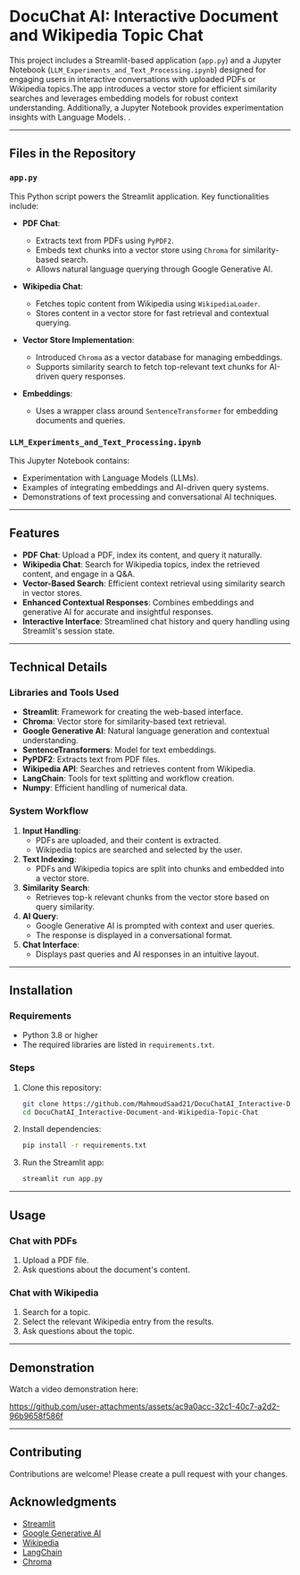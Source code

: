 # DocuChat AI: Interactive Document and Wikipedia Topic Chat

This project includes a Streamlit-based application (`app.py`) and a Jupyter Notebook (`LLM_Experiments_and_Text_Processing.ipynb`) designed for engaging users in interactive conversations with uploaded PDFs or Wikipedia topics.The app introduces a vector store for efficient similarity searches and leverages embedding models for robust context understanding. Additionally, a Jupyter Notebook provides experimentation insights with Language Models.
.

---

## Files in the Repository

### `app.py`
This Python script powers the Streamlit application. Key functionalities include:
- **PDF Chat**:
  - Extracts text from PDFs using `PyPDF2`.
  - Embeds text chunks into a vector store using `Chroma` for similarity-based search.
  - Allows natural language querying through Google Generative AI.

- **Wikipedia Chat**:
  - Fetches topic content from Wikipedia using `WikipediaLoader`.
  - Stores content in a vector store for fast retrieval and contextual querying.

- **Vector Store Implementation**:
  - Introduced `Chroma` as a vector database for managing embeddings.
  - Supports similarity search to fetch top-relevant text chunks for AI-driven query responses.

- **Embeddings**:
  - Uses a wrapper class around `SentenceTransformer` for embedding documents and queries.

### `LLM_Experiments_and_Text_Processing.ipynb`
This Jupyter Notebook contains:
- Experimentation with Language Models (LLMs).
- Examples of integrating embeddings and AI-driven query systems.
- Demonstrations of text processing and conversational AI techniques.

---

## Features
- **PDF Chat**: Upload a PDF, index its content, and query it naturally.
- **Wikipedia Chat**: Search for Wikipedia topics, index the retrieved content, and engage in a Q&A.
- **Vector-Based Search**: Efficient context retrieval using similarity search in vector stores.
- **Enhanced Contextual Responses**: Combines embeddings and generative AI for accurate and insightful responses.
- **Interactive Interface**: Streamlined chat history and query handling using Streamlit's session state.

---

## Technical Details

### Libraries and Tools Used
- **Streamlit**: Framework for creating the web-based interface.
- **Chroma**: Vector store for similarity-based text retrieval.
- **Google Generative AI**: Natural language generation and contextual understanding.
- **SentenceTransformers**: Model for text embeddings.
- **PyPDF2**: Extracts text from PDF files.
- **Wikipedia API**: Searches and retrieves content from Wikipedia.
- **LangChain**: Tools for text splitting and workflow creation.
- **Numpy**: Efficient handling of numerical data.

### System Workflow
1. **Input Handling**:
   - PDFs are uploaded, and their content is extracted.
   - Wikipedia topics are searched and selected by the user.
2. **Text Indexing**:
   - PDFs and Wikipedia topics are split into chunks and embedded into a vector store.
3. **Similarity Search**:
   - Retrieves top-k relevant chunks from the vector store based on query similarity.
4. **AI Query**:
   - Google Generative AI is prompted with context and user queries.
   - The response is displayed in a conversational format.
5. **Chat Interface**:
   - Displays past queries and AI responses in an intuitive layout.

---

## Installation

### Requirements
- Python 3.8 or higher
- The required libraries are listed in `requirements.txt`.

### Steps
1. Clone this repository:
   ```bash
   git clone https://github.com/MahmoudSaad21/DocuChatAI_Interactive-Document-and-Wikipedia-Topic-Chat.git
   cd DocuChatAI_Interactive-Document-and-Wikipedia-Topic-Chat
   ```
2. Install dependencies:
   ```bash
   pip install -r requirements.txt
   ```
3. Run the Streamlit app:
   ```bash
   streamlit run app.py
   ```

---

## Usage

### Chat with PDFs
1. Upload a PDF file.
2. Ask questions about the document's content.

### Chat with Wikipedia
1. Search for a topic.
2. Select the relevant Wikipedia entry from the results.
3. Ask questions about the topic.

---

## Demonstration
Watch a video demonstration here:

https://github.com/user-attachments/assets/ac9a0acc-32c1-40c7-a2d2-96b9658f586f


---

## Contributing
Contributions are welcome! Please create a pull request with your changes.

## Acknowledgments
- [Streamlit](https://streamlit.io/)
- [Google Generative AI](https://developers.generative.ai/)
- [Wikipedia](https://www.wikipedia.org/)
- [LangChain](https://www.langchain.com/)
- [Chroma](https://www.trychroma.com/)
